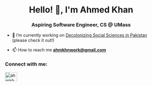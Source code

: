 <h1 align="center">Hello! 👋, I'm Ahmed Khan</h1>
<h3 align="center">Aspiring Software Engineer, CS @ UMass</h3>

- 🔭 I’m currently working on [Decolonizing Social Sciences in Pakistan](https://dssp.app) (please check it out!)

- 📫 How to reach me **ahmkhnwork@gmail.com**

<h3 align="left">Connect with me:</h3>
<p align="left">
<a href="https://linkedin.com/in/ahmkhn" target="blank"><img align="center" src="https://raw.githubusercontent.com/rahuldkjain/github-profile-readme-generator/master/src/images/icons/Social/linked-in-alt.svg" alt="ahmkhn" height="30" width="40" /></a>
</p>
